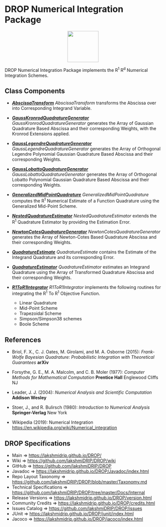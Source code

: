 # DROP Numerical Integration Package

<p align="center"><img src="https://github.com/lakshmiDRIP/DROP/blob/master/DRIP_Logo.gif?raw=true" width="100"></p>

DROP Numerical Integration Package implements the R<sup>1</sup> R<sup>d</sup> Numerical Integration Schemes.


## Class Components

 * [***AbscissaTransform***](https://github.com/lakshmiDRIP/DROP/tree/master/src/main/java/org/drip/numerical/integration/AbscissaTransform.java)
 <i>AbscissaTransform</i> transforms the Abscissa over into Corresponding Integrand Variable.

 * [***GaussKronrodQuadratureGenerator***](https://github.com/lakshmiDRIP/DROP/tree/master/src/main/java/org/drip/numerical/integration/GaussKronrodQuadratureGenerator.java)
 <i>GaussKronrodQuadratureGenerator</i> generates the Array of Gaussian Quadrature Based Abscissa and their
 corresponding Weights, with the Kronrod Extensions applied.

 * [***GaussLegendreQuadratureGenerator***](https://github.com/lakshmiDRIP/DROP/tree/master/src/main/java/org/drip/numerical/integration/GaussLegendreQuadratureGenerator.java)
 <i>GaussLegendreQuadratureGenerator</i> generates the Array of Orthogonal Legendre Polynomial Gaussian
 Quadrature Based Abscissa and their corresponding Weights.

 * [***GaussLobattoQuadratureGenerator***](https://github.com/lakshmiDRIP/DROP/tree/master/src/main/java/org/drip/numerical/integration/GaussLobattoQuadratureGenerator.java)
 <i>GaussLobattoQuadratureGenerator</i> generates the Array of Orthogonal Lobatto Polynomial Gaussian
 Quadrature Based Abscissa and their corresponding Weights.

 * [***GeneralizedMidPointQuadrature***](https://github.com/lakshmiDRIP/DROP/tree/master/src/main/java/org/drip/numerical/integration/GeneralizedMidPointQuadrature.java)
 <i>GeneralizedMidPointQuadrature</i> computes the R<sup>1</sup> Numerical Estimate of a Function Quadrature
 using the Generalized Mid-Point Scheme.

 * [***NestedQuadratureEstimator***](https://github.com/lakshmiDRIP/DROP/tree/master/src/main/java/org/drip/numerical/integration/NestedQuadratureEstimator.java)
 <i>NestedQuadratureEstimator</i> extends the R<sup>1</sup> Quadrature Estimator by providing the Estimation
 Error.

 * [***NewtonCotesQuadratureGenerator***](https://github.com/lakshmiDRIP/DROP/tree/master/src/main/java/org/drip/numerical/integration/NewtonCotesQuadratureGenerator.java)
 <i>NewtonCotesQuadratureGenerator</i> generates the Array of Newton-Cotes Based Quadrature Abscissa and
 their corresponding Weights.

 * [***QuadratureEstimate***](https://github.com/lakshmiDRIP/DROP/tree/master/src/main/java/org/drip/numerical/integration/QuadratureEstimate.java)
 <i>QuadratureEstimate</i> contains the Estimate of the Integrand Quadrature and its corresponding Error.

 * [***QuadratureEstimator***](https://github.com/lakshmiDRIP/DROP/tree/master/src/main/java/org/drip/numerical/integration/QuadratureEstimator.java)
 <i>QuadratureEstimator</i> estimates an Integrand Quadrature using the Array of Transformed Quadrature
 Abscissa and their corresponding Weights.

 * [***R1ToR1Integrator***](https://github.com/lakshmiDRIP/DROP/tree/master/src/main/java/org/drip/numerical/integration/R1ToR1Integrator.java)
 <i>R1ToR1Integrator</i> implements the following routines for integrating the R<sup>1</sup> To R<sup>1</sup>
 Objective Function.
 	* Linear Quadrature
 	* Mid-Point Scheme
 	* Trapezoidal Scheme
 	* Simpson/Simpson38 schemes
 	* Boole Scheme


## References

 * Briol, F. X., C. J. Oates, M. Girolami, and M. A. Osborne (2015): <i>Frank-Wolfe Bayesian Quadrature:
 Probabilistic Integration with Theoretical Guarantees</i> <b>arXiv</b>

 * Forsythe, G. E., M. A. Malcolm, and C. B. Moler (1977): <i>Computer Methods for Mathematical
 Computation</i> <b>Prentice Hall</b> Englewood Cliffs NJ

 * Leader, J. J. (2004): <i>Numerical Analysis and Scientific Computation</i> <b>Addison Wesley</b>

 * Stoer, J., and R. Bulirsch (1980): <i>Introduction to Numerical Analysis</i> <b>Springer-Verlag</b> New
 York

 * Wikipedia (2019): Numerical Integration https://en.wikipedia.org/wiki/Numerical_integration


## DROP Specifications

 * Main                     => https://lakshmidrip.github.io/DROP/
 * Wiki                     => https://github.com/lakshmiDRIP/DROP/wiki
 * GitHub                   => https://github.com/lakshmiDRIP/DROP
 * Javadoc                  => https://lakshmidrip.github.io/DROP/Javadoc/index.html
 * Repo Layout Taxonomy     => https://github.com/lakshmiDRIP/DROP/blob/master/Taxonomy.md
 * Technical Specifications => https://github.com/lakshmiDRIP/DROP/tree/master/Docs/Internal
 * Release Versions         => https://lakshmidrip.github.io/DROP/version.html
 * Community Credits        => https://lakshmidrip.github.io/DROP/credits.html
 * Issues Catalog           => https://github.com/lakshmiDRIP/DROP/issues
 * JUnit                    => https://lakshmidrip.github.io/DROP/junit/index.html
 * Jacoco                   => https://lakshmidrip.github.io/DROP/jacoco/index.html
